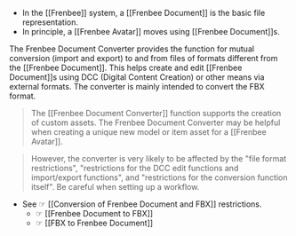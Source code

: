 * In the [[Frenbee]] system, a [[Frenbee Document]] is the basic file representation.
* In principle, a [[Frenbee Avatar]] moves using [[Frenbee Document]]s.

The Frenbee Document Converter provides the function for mutual conversion (import and export) to and from files of formats different from the [[Frenbee Document]].
This helps create and edit [[Frenbee Document]]s using DCC (Digital Content Creation) or other means via external formats.
The converter is mainly intended to convert the FBX format.

> The [[Frenbee Document Converter]] function supports the creation of custom assets.
> The Frenbee Document Converter may be helpful when creating a unique new model or item asset for a [[Frenbee Avatar]].

> However, the converter is very likely to be affected by the "file format restrictions", "restrictions for the DCC edit functions and import/export functions", and "restrictions for the conversion function itself". Be careful when setting up a workflow.

* See ☞ [[Conversion of Frenbee Document and FBX]] restrictions.
  * ☞ [[Frenbee Document to FBX]]
  * ☞ [[FBX to Frenbee Document]]